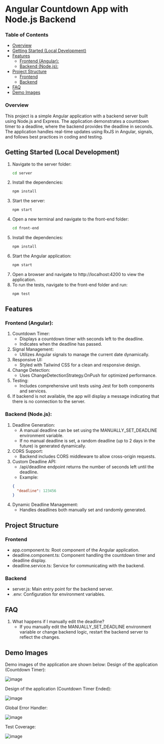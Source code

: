 # Angular Countdown App with Node.js Backend

### Table of Contents

- [Overview](#overview)
- [Getting Started (Local Development)](#getting-started-local-development)
- [Features](#features)
  - [Frontend (Angular):](#frontend-angular)
  - [Backend (Node.js):](#backend-nodejs)
- [Project Structure](#project-structure)
  - [Frontend](#frontend)
  - [Backend](#backend)
- [FAQ](#faq)
- [Demo Images](#demo-images)

### Overview

This project is a simple Angular application with a backend server built using Node.js and Express. The application demonstrates a countdown timer to a deadline, where the backend provides the deadline in seconds. The application handles real-time updates using RxJS in Angular, signals, and follows best practices in coding and testing.

## Getting Started (Local Development)

1. Navigate to the server folder:
   ```bash
   cd server
   ```
2. Install the dependencies:
   ```bash
   npm install
   ```
3. Start the server:
   ```bash
   npm start
   ```
4. Open a new terminal and navigate to the front-end folder:
   ```bash
   cd front-end
   ```
5. Install the dependencies:
   ```bash
   npm install
   ```
6. Start the Angular application:
   ```bash
   npm start
   ```
7. Open a browser and navigate to http://localhost:4200 to view the application.
8. To run the tests, navigate to the front-end folder and run:
   ```bash
   npm test
   ```

## Features

### Frontend (Angular):

1. Countdown Timer:
   - Displays a countdown timer with seconds left to the deadline.
   - Indicates when the deadline has passed.
2. Signal Management:
   - Utilizes Angular signals to manage the current date dynamically.
3. Responsive UI:
   - Styled with Tailwind CSS for a clean and responsive design.
4. Change Detection:
   - Uses ChangeDetectionStrategy.OnPush for optimized performance.
5. Testing:
   - Includes comprehensive unit tests using Jest for both components and services.
6. If backend is not available, the app will display a message indicating that there is no connection to the server.

### Backend (Node.js):

1. Deadline Generation:
   - A manual deadline can be set using the MANUALLY_SET_DEADLINE environment variable.
   - If no manual deadline is set, a random deadline (up to 2 days in the future) is generated dynamically.
2. CORS Support:
   - Backend includes CORS middleware to allow cross-origin requests.
3. Custom Deadline API:
   - /api/deadline endpoint returns the number of seconds left until the deadline.
   - Example:
   ```json
   {
     "deadline": 123456
   }
   ```
4. Dynamic Deadline Management:
   - Handles deadlines both manually set and randomly generated.

## Project Structure

### Frontend

- app.component.ts: Root component of the Angular application.
- deadline.component.ts: Component handling the countdown timer and deadline display.
- deadline.service.ts: Service for communicating with the backend.

### Backend

- server.js: Main entry point for the backend server.
- .env: Configuration for environment variables.

## FAQ

1. What happens if I manually edit the deadline?
   - If you manually edit the MANUALLY_SET_DEADLINE environment variable or change backend logic, restart the backend server to reflect the changes.

## Demo Images

Demo images of the application are shown below:
Design of the application (Countdown Timer):

![image](images/deadline1.png)

Design of the application (Countdown Timer Ended):

![image](images/deadline2.png)

Global Error Handler:

![image](images/errorhandler.png)

Test Coverage:

![image](images/coverage.png)

```

```
